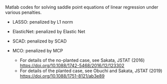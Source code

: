 Matlab codes for solving saddle point equations of linear regression under various penalties.

- LASSO: penalized by L1 norm
- ElasticNet: penalized by Elastic Net
- SCAD: penalized by SCAD
- MCO: penalized by MCP

	- For details of the no-planted case, see Sakata, JSTAT (2016)  https://doi.org/10.1088/1742-5468/2016/12/123302
	- For details of the planted case, see Obuchi and Sakata, JSTAT (2019) https://doi.org/10.1088/1751-8121/ab3e89